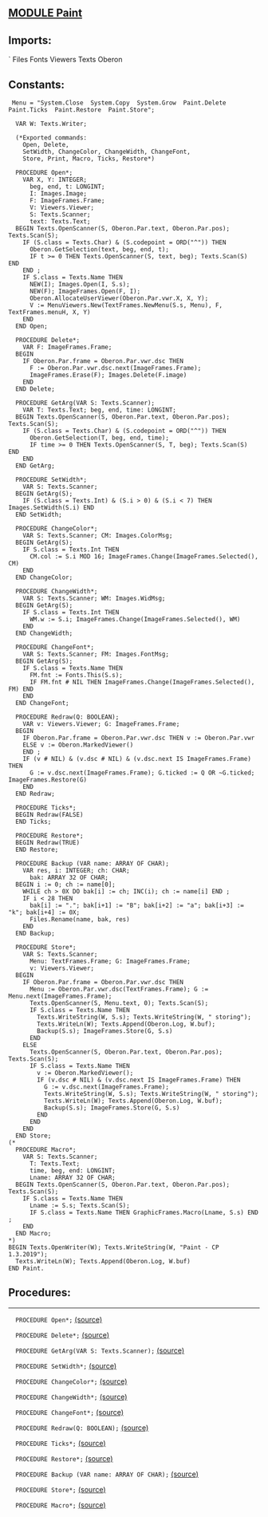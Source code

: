 
## [MODULE Paint](https://github.com/io-core/Paint/blob/main/Paint.Mod)

  ## Imports:
` Files Fonts Viewers Texts Oberon
  ## Constants:
```
 Menu = "System.Close  System.Copy  System.Grow  Paint.Delete  Paint.Ticks  Paint.Restore  Paint.Store";

  VAR W: Texts.Writer;

  (*Exported commands:
    Open, Delete,
    SetWidth, ChangeColor, ChangeWidth, ChangeFont,
    Store, Print, Macro, Ticks, Restore*)

  PROCEDURE Open*;
    VAR X, Y: INTEGER;
      beg, end, t: LONGINT;
      I: Images.Image;
      F: ImageFrames.Frame;
      V: Viewers.Viewer;
      S: Texts.Scanner;
      text: Texts.Text;
  BEGIN Texts.OpenScanner(S, Oberon.Par.text, Oberon.Par.pos); Texts.Scan(S);
    IF (S.class = Texts.Char) & (S.codepoint = ORD("^")) THEN
      Oberon.GetSelection(text, beg, end, t);
      IF t >= 0 THEN Texts.OpenScanner(S, text, beg); Texts.Scan(S) END
    END ;
    IF S.class = Texts.Name THEN
      NEW(I); Images.Open(I, S.s);
      NEW(F); ImageFrames.Open(F, I);
      Oberon.AllocateUserViewer(Oberon.Par.vwr.X, X, Y);
      V := MenuViewers.New(TextFrames.NewMenu(S.s, Menu), F, TextFrames.menuH, X, Y)
    END
  END Open;

  PROCEDURE Delete*;
    VAR F: ImageFrames.Frame;
  BEGIN
    IF Oberon.Par.frame = Oberon.Par.vwr.dsc THEN
      F := Oberon.Par.vwr.dsc.next(ImageFrames.Frame);
      ImageFrames.Erase(F); Images.Delete(F.image)
    END
  END Delete;

  PROCEDURE GetArg(VAR S: Texts.Scanner);
    VAR T: Texts.Text; beg, end, time: LONGINT;
  BEGIN Texts.OpenScanner(S, Oberon.Par.text, Oberon.Par.pos); Texts.Scan(S);
    IF (S.class = Texts.Char) & (S.codepoint = ORD("^")) THEN
      Oberon.GetSelection(T, beg, end, time);
      IF time >= 0 THEN Texts.OpenScanner(S, T, beg); Texts.Scan(S) END
    END
  END GetArg;

  PROCEDURE SetWidth*;
    VAR S: Texts.Scanner;
  BEGIN GetArg(S);
    IF (S.class = Texts.Int) & (S.i > 0) & (S.i < 7) THEN Images.SetWidth(S.i) END
  END SetWidth;

  PROCEDURE ChangeColor*;
    VAR S: Texts.Scanner; CM: Images.ColorMsg;
  BEGIN GetArg(S);
    IF S.class = Texts.Int THEN
      CM.col := S.i MOD 16; ImageFrames.Change(ImageFrames.Selected(), CM)
    END
  END ChangeColor;

  PROCEDURE ChangeWidth*;
    VAR S: Texts.Scanner; WM: Images.WidMsg;
  BEGIN GetArg(S);
    IF S.class = Texts.Int THEN
      WM.w := S.i; ImageFrames.Change(ImageFrames.Selected(), WM)
    END
  END ChangeWidth;

  PROCEDURE ChangeFont*;
    VAR S: Texts.Scanner; FM: Images.FontMsg;
  BEGIN GetArg(S);
    IF S.class = Texts.Name THEN
      FM.fnt := Fonts.This(S.s);
      IF FM.fnt # NIL THEN ImageFrames.Change(ImageFrames.Selected(), FM) END
    END
  END ChangeFont;

  PROCEDURE Redraw(Q: BOOLEAN);
    VAR v: Viewers.Viewer; G: ImageFrames.Frame;
  BEGIN
    IF Oberon.Par.frame = Oberon.Par.vwr.dsc THEN v := Oberon.Par.vwr
    ELSE v := Oberon.MarkedViewer()
    END ;
    IF (v # NIL) & (v.dsc # NIL) & (v.dsc.next IS ImageFrames.Frame) THEN
      G := v.dsc.next(ImageFrames.Frame); G.ticked := Q OR ~G.ticked; ImageFrames.Restore(G)
    END
  END Redraw;

  PROCEDURE Ticks*;
  BEGIN Redraw(FALSE)
  END Ticks;

  PROCEDURE Restore*;
  BEGIN Redraw(TRUE)
  END Restore;

  PROCEDURE Backup (VAR name: ARRAY OF CHAR);
    VAR res, i: INTEGER; ch: CHAR;
      bak: ARRAY 32 OF CHAR;
  BEGIN i := 0; ch := name[0];
    WHILE ch > 0X DO bak[i] := ch; INC(i); ch := name[i] END ;
    IF i < 28 THEN
      bak[i] := "."; bak[i+1] := "B"; bak[i+2] := "a"; bak[i+3] := "k"; bak[i+4] := 0X;
      Files.Rename(name, bak, res)
    END
  END Backup;

  PROCEDURE Store*;
    VAR S: Texts.Scanner;
      Menu: TextFrames.Frame; G: ImageFrames.Frame;
      v: Viewers.Viewer;
  BEGIN
    IF Oberon.Par.frame = Oberon.Par.vwr.dsc THEN
      Menu := Oberon.Par.vwr.dsc(TextFrames.Frame); G := Menu.next(ImageFrames.Frame);
      Texts.OpenScanner(S, Menu.text, 0); Texts.Scan(S);
      IF S.class = Texts.Name THEN
        Texts.WriteString(W, S.s); Texts.WriteString(W, " storing");
        Texts.WriteLn(W); Texts.Append(Oberon.Log, W.buf);
        Backup(S.s); ImageFrames.Store(G, S.s)
      END
    ELSE
      Texts.OpenScanner(S, Oberon.Par.text, Oberon.Par.pos); Texts.Scan(S);
      IF S.class = Texts.Name THEN
        v := Oberon.MarkedViewer();
        IF (v.dsc # NIL) & (v.dsc.next IS ImageFrames.Frame) THEN
          G := v.dsc.next(ImageFrames.Frame);
          Texts.WriteString(W, S.s); Texts.WriteString(W, " storing");
          Texts.WriteLn(W); Texts.Append(Oberon.Log, W.buf);
          Backup(S.s); ImageFrames.Store(G, S.s)
        END
      END
    END
  END Store;
(*
  PROCEDURE Macro*;
    VAR S: Texts.Scanner;
      T: Texts.Text;
      time, beg, end: LONGINT;
      Lname: ARRAY 32 OF CHAR;
  BEGIN Texts.OpenScanner(S, Oberon.Par.text, Oberon.Par.pos); Texts.Scan(S);
    IF S.class = Texts.Name THEN
      Lname := S.s; Texts.Scan(S);
      IF S.class = Texts.Name THEN GraphicFrames.Macro(Lname, S.s) END ;
    END
  END Macro;
*)
BEGIN Texts.OpenWriter(W); Texts.WriteString(W, "Paint - CP 1.3.2019");
  Texts.WriteLn(W); Texts.Append(Oberon.Log, W.buf)
END Paint.

```
## Procedures:
---

`  PROCEDURE Open*;` [(source)](https://github.com/io-core/Paint/blob/main/Paint.Mod#L15)


`  PROCEDURE Delete*;` [(source)](https://github.com/io-core/Paint/blob/main/Paint.Mod#L36)


`  PROCEDURE GetArg(VAR S: Texts.Scanner);` [(source)](https://github.com/io-core/Paint/blob/main/Paint.Mod#L45)


`  PROCEDURE SetWidth*;` [(source)](https://github.com/io-core/Paint/blob/main/Paint.Mod#L54)


`  PROCEDURE ChangeColor*;` [(source)](https://github.com/io-core/Paint/blob/main/Paint.Mod#L60)


`  PROCEDURE ChangeWidth*;` [(source)](https://github.com/io-core/Paint/blob/main/Paint.Mod#L68)


`  PROCEDURE ChangeFont*;` [(source)](https://github.com/io-core/Paint/blob/main/Paint.Mod#L76)


`  PROCEDURE Redraw(Q: BOOLEAN);` [(source)](https://github.com/io-core/Paint/blob/main/Paint.Mod#L85)


`  PROCEDURE Ticks*;` [(source)](https://github.com/io-core/Paint/blob/main/Paint.Mod#L96)


`  PROCEDURE Restore*;` [(source)](https://github.com/io-core/Paint/blob/main/Paint.Mod#L100)


`  PROCEDURE Backup (VAR name: ARRAY OF CHAR);` [(source)](https://github.com/io-core/Paint/blob/main/Paint.Mod#L104)


`  PROCEDURE Store*;` [(source)](https://github.com/io-core/Paint/blob/main/Paint.Mod#L115)


`  PROCEDURE Macro*;` [(source)](https://github.com/io-core/Paint/blob/main/Paint.Mod#L142)

